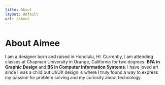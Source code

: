 ```yaml
---
title: About
layout: default
url: /about
---
```


# About Aimee

I am a designer born and raised in Honolulu, HI. Currently, I am attending classes at Chapman University in Orange, California for two degrees: **BFA in Graphic Design** and **BS in Computer Information Systems**. I have loved art since I was a child but UI/UX design is where I truly found a way to express my passion for problem solving and my curiosity about technology.